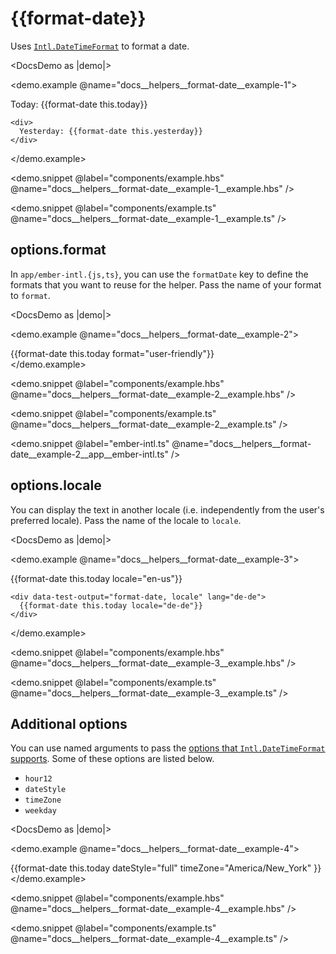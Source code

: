 # &#123;&#123;format-date&#125;&#125;

Uses [`Intl.DateTimeFormat`](https://developer.mozilla.org/docs/Web/JavaScript/Reference/Global_Objects/Intl/DateTimeFormat/format) to format a date.

<DocsDemo as |demo|>
  <LocaleSwitcher />

  <demo.example @name="docs__helpers__format-date__example-1">
    <div data-test-output="format-date">
      Today: {{format-date this.today}}
    </div>

    <div>
      Yesterday: {{format-date this.yesterday}}
    </div>
  </demo.example>

  <demo.snippet
    @label="components/example.hbs"
    @name="docs__helpers__format-date__example-1__example.hbs"
  />

  <demo.snippet
    @label="components/example.ts"
    @name="docs__helpers__format-date__example-1__example.ts"
  />
</DocsDemo>


## options.format

In `app/ember-intl.{js,ts}`, you can use the `formatDate` key to define the formats that you want to reuse for the helper. Pass the name of your format to `format`.

<DocsDemo as |demo|>
  <LocaleSwitcher />

  <demo.example @name="docs__helpers__format-date__example-2">
    <div data-test-output="format-date, format">
      {{format-date this.today format="user-friendly"}}
    </div>
  </demo.example>

  <demo.snippet
    @label="components/example.hbs"
    @name="docs__helpers__format-date__example-2__example.hbs"
  />

  <demo.snippet
    @label="components/example.ts"
    @name="docs__helpers__format-date__example-2__example.ts"
  />

  <demo.snippet
    @label="ember-intl.ts"
    @name="docs__helpers__format-date__example-2__app__ember-intl.ts"
  />
</DocsDemo>


## options.locale

You can display the text in another locale (i.e. independently from the user's preferred locale). Pass the name of the locale to `locale`.

<DocsDemo as |demo|>
  <LocaleSwitcher />

  <demo.example @name="docs__helpers__format-date__example-3">
    <div lang="en-us">
      {{format-date this.today locale="en-us"}}
    </div>

    <div data-test-output="format-date, locale" lang="de-de">
      {{format-date this.today locale="de-de"}}
    </div>
  </demo.example>

  <demo.snippet
    @label="components/example.hbs"
    @name="docs__helpers__format-date__example-3__example.hbs"
  />

  <demo.snippet
    @label="components/example.ts"
    @name="docs__helpers__format-date__example-3__example.ts"
  />
</DocsDemo>


## Additional options

You can use named arguments to pass the [options that `Intl.DateTimeFormat` supports](https://developer.mozilla.org/docs/Web/JavaScript/Reference/Global_Objects/Intl/DateTimeFormat/DateTimeFormat#options). Some of these options are listed below.

- `hour12`
- `dateStyle`
- `timeZone`
- `weekday`

<DocsDemo as |demo|>
  <LocaleSwitcher />

  <demo.example @name="docs__helpers__format-date__example-4">
    <div>
      {{format-date
        this.today
        dateStyle="full"
        timeZone="America/New_York"
      }}
    </div>
  </demo.example>

  <demo.snippet
    @label="components/example.hbs"
    @name="docs__helpers__format-date__example-4__example.hbs"
  />

  <demo.snippet
    @label="components/example.ts"
    @name="docs__helpers__format-date__example-4__example.ts"
  />
</DocsDemo>
